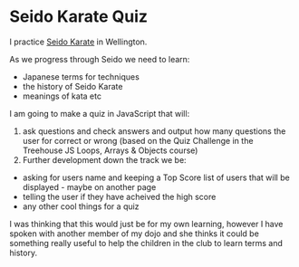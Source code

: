 # Seido Karate Quiz

I practice [Seido Karate](http://seidowellington.co.nz/) in Wellington.

As we progress through Seido we need to learn:
* Japanese terms for techniques
* the history of Seido Karate
* meanings of kata etc

I am going to make a quiz in JavaScript that will:
1. ask questions and check answers and output how many questions the user for correct or wrong (based on the Quiz Challenge in the Treehouse JS Loops, Arrays & Objects course)
2. Further development down the track we be:
* asking for users name and keeping a Top Score list of users that will be displayed - maybe on another page
* telling the user if they have acheived the high score
* any other cool things for a quiz

I was thinking that this would just be for my own learning, however I have spoken with another member of my dojo and she thinks it could be something really useful to help the children in the club to learn terms and history.

